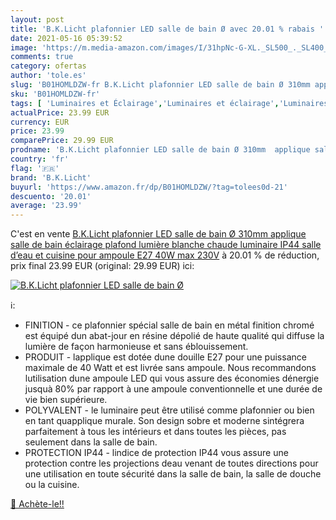 ```yaml
---
layout: post
title: 'B.K.Licht plafonnier LED salle de bain Ø avec 20.01 % rabais '
date: 2021-05-16 05:39:52
image: 'https://m.media-amazon.com/images/I/31hpNc-G-XL._SL500_._SL400_.jpg'
comments: true
category: ofertas
author: 'tole.es'
slug: 'B01HOMLDZW-fr B.K.Licht plafonnier LED salle de bain Ø 310mm applique...'
sku: 'B01HOMLDZW-fr'
tags: [ 'Luminaires et Éclairage','Luminaires et éclairage','Luminaires intérieur','Plafonniers','b.k.licht','Éclairage de plafond', ]
actualPrice: 23.99 EUR
currency: EUR
price: 23.99
comparePrice: 29.99 EUR
prodname: 'B.K.Licht plafonnier LED salle de bain Ø 310mm  applique salle de bain  éclairage plafond  lumière blanche chaude  luminaire IP44 salle d’eau et cuisine  pour ampoule E27 40W max  230V'
country: 'fr'
flag: '🇫🇷'
brand: 'B.K.Licht'
buyurl: 'https://www.amazon.fr/dp/B01HOMLDZW/?tag=tolees0d-21'
descuento: '20.01'
average: '23.99'
---
```


C'est en vente [B.K.Licht plafonnier LED salle de bain Ø 310mm  applique salle de bain  éclairage plafond  lumière blanche chaude  luminaire IP44 salle d’eau et cuisine  pour ampoule E27 40W max  230V](https://www.amazon.fr/dp/B01HOMLDZW/?tag=tolees0d-21)  à  20.01 % de réduction, prix final  23.99 EUR (original: 29.99 EUR) ici:

[![B.K.Licht plafonnier LED salle de bain Ø](https://m.media-amazon.com/images/I/31hpNc-G-XL._SL500_._SL400_.jpg)](https://www.amazon.fr/dp/B01HOMLDZW/?tag=tolees0d-21)

ℹ️:

- FINITION - ce plafonnier spécial salle de bain en métal finition chromé est équipé dun abat-jour en résine dépolié de haute qualité qui diffuse la lumière de façon harmonieuse et sans éblouissement.
- PRODUIT - lapplique est dotée dune douille E27 pour une puissance maximale de 40 Watt et est livrée sans ampoule. Nous recommandons lutilisation dune ampoule LED qui vous assure des économies dénergie jusquà 80% par rapport à une ampoule conventionnelle et une durée de vie bien supérieure.
- POLYVALENT - le luminaire peut être utilisé comme plafonnier ou bien en tant quapplique murale. Son design sobre et moderne sintégrera parfaitement à tous les intérieurs et dans toutes les pièces, pas seulement dans la salle de bain.
- PROTECTION IP44 - lindice de protection IP44 vous assure une protection contre les projections deau venant de toutes directions pour une utilisation en toute sécurité dans la salle de bain, la salle de douche ou la cuisine.

[🛒 Achète-le!!](https://www.amazon.fr/dp/B01HOMLDZW/?tag=tolees0d-21)
